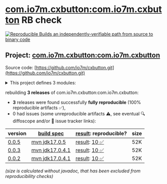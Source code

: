 [com.io7m.cxbutton:com.io7m.cxbutton](https://central.sonatype.com/artifact/com.io7m.cxbutton/com.io7m.cxbutton/versions) RB check
=======

[![Reproducible Builds](https://reproducible-builds.org/images/logos/rb.svg) an independently-verifiable path from source to binary code](https://reproducible-builds.org/)

## Project: [com.io7m.cxbutton:com.io7m.cxbutton](https://central.sonatype.com/artifact/com.io7m.cxbutton/com.io7m.cxbutton/versions)

Source code: [https://github.com/io7m/cxbutton.git](https://github.com/io7m/cxbutton.git)

<details><summary>This project defines 3 modules:</summary>

* [com.io7m.cxbutton:com.io7m.cxbutton](https://central.sonatype.com/artifact/com.io7m.cxbutton/com.io7m.cxbutton/0.0.5)
* [com.io7m.cxbutton:com.io7m.cxbutton.core](https://central.sonatype.com/artifact/com.io7m.cxbutton/com.io7m.cxbutton.core/0.0.5)
* [com.io7m.cxbutton:com.io7m.cxbutton.tests](https://central.sonatype.com/artifact/com.io7m.cxbutton/com.io7m.cxbutton.tests/0.0.5)
</details>

rebuilding **3 releases** of com.io7m.cxbutton:com.io7m.cxbutton:
- **3** releases were found successfully **fully reproducible** (100% reproducible artifacts :white_check_mark:),
- 0 had issues (some unreproducible artifacts :warning:, see eventual :mag: diffoscope and/or :memo: issue tracker links):

| version | [build spec](/BUILDSPEC.md) | [result](https://reproducible-builds.org/docs/jvm/): reproducible? | size |
| -- | --------- | ------ | -- |
| [0.0.5](https://central.sonatype.com/artifact/com.io7m.cxbutton/com.io7m.cxbutton/0.0.5/pom) | [mvn jdk17.0.5](com.io7m.cxbutton-0.0.5.buildspec) | [result](com.io7m.cxbutton-0.0.5.buildinfo): [10 :white_check_mark: ](com.io7m.cxbutton-0.0.5.buildcompare) | 52K |
| [0.0.3](https://central.sonatype.com/artifact/com.io7m.cxbutton/com.io7m.cxbutton/0.0.3/pom) | [mvn jdk17.0.4.1](com.io7m.cxbutton-0.0.3.buildspec) | [result](com.io7m.cxbutton-0.0.3.buildinfo): [10 :white_check_mark: ](com.io7m.cxbutton-0.0.3.buildcompare) | 52K |
| [0.0.2](https://central.sonatype.com/artifact/com.io7m.cxbutton/com.io7m.cxbutton/0.0.2/pom) | [mvn jdk17.0.4.1](com.io7m.cxbutton-0.0.2.buildspec) | [result](com.io7m.cxbutton-0.0.2.buildinfo): [10 :white_check_mark: ](com.io7m.cxbutton-0.0.2.buildcompare) | 52K |

<i>(size is calculated without javadoc, that has been excluded from reproducibility checks)</i>
